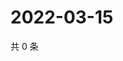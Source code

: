 # 2022-03-15

共 0 条

<!-- BEGIN WEIBO -->
<!-- 最后更新时间 Tue Mar 15 2022 19:11:08 GMT+0800 (China Standard Time) -->

<!-- END WEIBO -->
